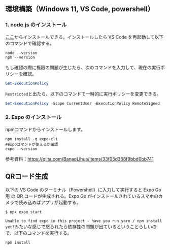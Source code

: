 ## 環境構築（Windows 11, VS Code, powershell）
### 1. node.js のインストール
[ここ](https://nodejs.org/ja/)からインストールできる。インストールしたら VS Code を再起動して以下のコマンドで確認する。

```powershell:node.jsのインストールが完了したか確認
node --version
npm --version
```
もし確認の際に権限の問題が生じたら、次のコマンドを入力して、現在の実行ポリシーを確認。
```powershell
Get-ExecutionPolicy
```

`Restricted`と出たら、以下のコマンドで一時的に実行ポリシーを変更できる。
```powershell
Set-ExecutionPolicy -Scope CurrentUser -ExecutionPolicy RemoteSigned
```

### 2. Expo のインストール
npmコマンドからインストールします。
```powershell:Expoのインストール
npm install -g expo-cli
#expoコマンドが使えるか確認
expo --version
```

参考資料：https://qiita.com/BanaoLihua/items/33f05d368f9bbd0bb741

## QRコード生成
以下の VS Code のターミナル（Powershell）に入力して実行すると Expo Go 用 の QR コードが生成される。Expo Go がインストールされているスマホのカメラで読み込めばアプリが起動する。

```
$ npx expo start
```
`Unable to find expo in this project - have you run yarn / npm install yet?`みたいな感じで怒られたら依存性の問題が出ているということらしいので、以下のコマンドを実行する。
```powershell
npm install
```